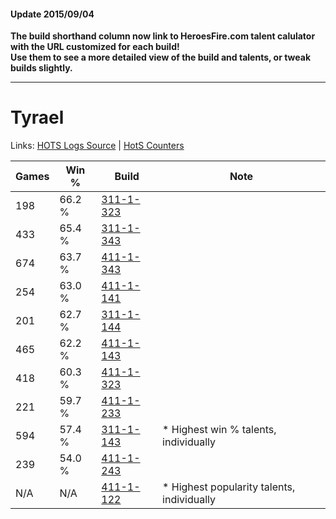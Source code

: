 #### Update 2015/09/04
**The build shorthand column now link to HeroesFire.com talent calulator with the URL customized for each build!  
Use them to see a more detailed view of the build and talents, or tweak builds slightly.**

***

# Tyrael

Links: [HOTS Logs Source](https://www.hotslogs.com/Sitewide/HeroDetails?Hero=Tyrael) | [HotS Counters](http://hotscounters.com/#/hero/Tyrael)

Games  | Win %  | Build     | Note
-----  | -----  | -----     | ----
198    | 66.2 % | [311-1-323](http://www.heroesfire.com/hots/talent-calculator/tyrael#o10R) | 
433    | 65.4 % | [311-1-343](http://www.heroesfire.com/hots/talent-calculator/tyrael#o10l) | 
674    | 63.7 % | [411-1-343](http://www.heroesfire.com/hots/talent-calculator/tyrael#rr9l) | 
254    | 63.0 % | [411-1-141](http://www.heroesfire.com/hots/talent-calculator/tyrael#rr6b) | 
201    | 62.7 % | [311-1-144](http://www.heroesfire.com/hots/talent-calculator/tyrael#o0ze) | 
465    | 62.2 % | [411-1-143](http://www.heroesfire.com/hots/talent-calculator/tyrael#rr6d) | 
418    | 60.3 % | [411-1-323](http://www.heroesfire.com/hots/talent-calculator/tyrael#rr9R) | 
221    | 59.7 % | [411-1-233](http://www.heroesfire.com/hots/talent-calculator/tyrael#rr81) | 
594    | 57.4 % | [311-1-143](http://www.heroesfire.com/hots/talent-calculator/tyrael#o0zd) | * Highest win % talents, individually
239    | 54.0 % | [411-1-243](http://www.heroesfire.com/hots/talent-calculator/tyrael#rr8B) | 
N/A    | N/A    | [411-1-122](http://www.heroesfire.com/hots/talent-calculator/tyrael#rr6I) | * Highest popularity talents, individually
